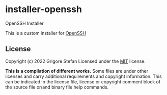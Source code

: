 # installer-openssh
OpenSSH Installer

This is a custom installer for [OpenSSH](https://github.com/PowerShell/openssh-portable)

## License

Copyright (c) 2022 Grigore Stefan
Licensed under the [MIT](LICENSE) license.

**This is a compilation of different works.**
Some files are under other licenses and carry additional requirements and copyright information.
This can be indicated in the license file, license or copyright comment block of the source file or/and binary file help commands.

